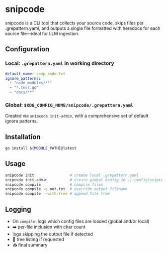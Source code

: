# snipcode

snipcode is a CLI tool that collects your source code, skips files per .grepattern.yaml, and outputs a single file formatted with heredocs for each source file—ideal for LLM ingestion.

## Configuration

### Local: `.grepattern.yaml` in working directory
```yaml
default_name: comp_code.txt
ignore_patterns:
  - "node_modules/**"
  - "*.test.go"
  - "docs/**"
```

### Global: `$XDG_CONFIG_HOME/snipcode/.grepattern.yaml`
Created via `snipcode init-admin`, with a comprehensive set of default ignore patterns.

## Installation
```bash
go install ${MODULE_PATH}@latest
```

## Usage
```bash
snipcode init                # create local .grepattern.yaml
snipcode init-admin          # create global config in ~/.config/snipcode/.grepattern.yaml
snipcode compile             # compile files
snipcode compile -o out.txt  # override output filename
snipcode compile --with-tree # append file tree
```

## Logging
- On `compile`: logs which config files are loaded (global and/or local)
- ➡️ per-file inclusion with char count
- logs skipping the output file if detected
- 🌳 tree listing if requested
- 📥 final summary
